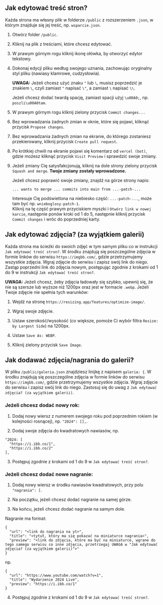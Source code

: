 ## Jak edytować treść stron?

Każda strona ma własny plik w folderze `/public` z rozszerzeniem `.json`, w którym znajduje się jej treść, np. `wsparcie.json`.

1. Otwórz folder `/public`.

2. Kliknij na plik z treściami, które chcesz edytować.

3. W prawym górnym rogu kliknij ikonę ołówka, by otworzyć edytor tekstowy.

4. Dokonaj edycji pliku według swojego uznania, zachowując oryginalny styl pliku (nawiasy klamrowe, cudzysłowia).

   **UWAGA:** Jeżeli chcesz użyć znaku `"` lub `\`, musisz poprzedzić je znakiem `\`, czyli zamiast `"` napisać `\"`, a zamiast `\` napisać `\\`.

   Jeżeli chcesz dodać twardą spację, zamiast spacji użyj `\u00A0;`, np. `poszli\u00A0tam`.

5. W prawym górnym rogu kliknij zielony przycisk `Commit changes...`

6. Bez wprowadzania żadnych zmian w oknie, które się pojawi, kliknąć przycisk `Propose changes`.

7. Bez wprowadzania żadnych zmian na ekranie, do którego zostaniesz przekierowany, kliknij przycisk `Create pull request`.

8. Po krótkiej chwili na ekranie pojawi się komentarz od `vercel (bot)`, gdzie możesz kliknąć przycisk `Visit Preview` i sprawdzić swoje zmiany.

9. Jeżeli zmiany Cię satysfakcjonują, kliknij na dole strony zielony przycisk `Squash and merge`. **Twoje zmiany zostały wprowadzone.**

   Jeżeli chcesz poprawić swoje zmiany, znajdź na górze strony napis:

   ```
   ... wants to merge ... commits into main from ...-patch-...
   ```

   Interesuje Cię podświetlona na niebiesko część: `...-patch-...`, może tam być np. `wnieboglosy-patch-1`.  
   Kliknij na tę część prawym przyciskiem myszki i `Otwórz link w nowej karcie`, następnie ponów kroki od 1 do 5, następnie kliknij przycisk `Commit changes` i wróc do poprzedniej karty.

## Jak edytować zdjęcia? (za wyjątkiem galerii)

Każda strona ma ścieżki do swoich zdjęć w tym samym pliku co w instrukcji `Jak edytować treść stron?`. W środku znajdują się poszczególne zdjęcia w formie linków do serwisu `https://imgbb.com/`, gdzie przetrzymujemy wszystkie zdjęcia. Wgraj zdjęcie do serwisu i zapisz swój link do niego. Zastąp poprzedni link do zdjęcia nowym, postępując zgodnie z krokami od 1 do 9 w instrukcji `Jak edytować treść stron?`.

**UWAGA:** Jeżeli chcesz, żeby zdjęcia ładowały się szybko, upewnij się, że nie są szersze lub wyższe niż 1200px oraz jest w formacie `.webp`. Jeżeli Twoje zdjęcie nie spełnia tych warunków:

1. Wejdź na stronę `https://resizing.app/features/optimize-image/`.

2. Wgraj swoje zdjęcie.

3. Ustaw szerokość/wysokość (co większe, pomoże Ci wybór filtra `Resize: by Largest Side`) na 1200px.

4. Ustaw `Save As: WEBP`.

5. Kliknij zielony przycisk `Save Image`.

## Jak dodawać zdjęcia/nagrania do galerii?

W pliku `/public/galeria.json` znajdziesz linijkę z napisem `galeria: {`. W środku znajdują się poszczególne zdjęcia w formie linków do serwisu `https://imgbb.com/`, gdzie przetrzymujemy wszystkie zdjęcia. Wgraj zdjęcie do serwisu i zapisz swój link do niego. Zastosuj się do uwag z `Jak edytować zdjęcia? (za wyjątkiem galerii)`.

### Jeżeli chcesz dodać nowy rok:

1. Dodaj nowy wiersz z numerem swojego roku pod poprzednim rokiem (w kolejności rosnącej), np. `"2024": [],`.

2. Dodaj swoje zdjęcia do kwadratowych nawiasów, np.

```
"2024: [
  "https://i.ibb.co/1",
  "https://i.ibb.co/2"
],
```

3. Postępuj zgodnie z krokami od 1 do 9 w `Jak edytować treść stron?`.

### Jeżeli chcesz dodać nowe nagranie:

1. Dodaj nowy wiersz w środku nawiasów kwadratowych, przy polu `"nagrania": [`.

2. Na początku, jeżeli chcesz dodać nagranie na samej górze.

3. Na końcu, jeżeli chcesz dodać nagranie na samym dole.

Nagranie ma format:

```
{
  "url": "<link do nagrania na yt>",
  "title": "<tytuł, który ma się pokazać na miniaturce nagrania>",
  "preview": "<link do zdjęcia, które ma być na miniaturce, wgrane do tego samego serwisu co inne zdjęcia, przetrzegaj UWAGA w "Jak edytować zdjęcia? (za wyjątkiem galerii)">"
}
```

np.

```
{
  "url": "https://www.youtube.com/watch?v=1",
  "title": "Wydarzenie 2024 Live",
  "preview": "https://i.ibb.co/1"
}
```

4. Postępuj zgodnie z krokami od 1 do 9 w `Jak edytować treść stron?`.

